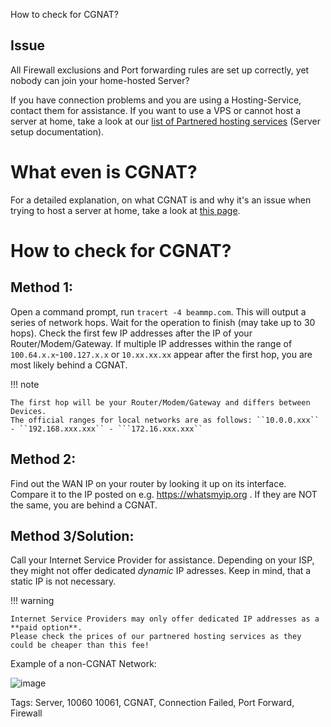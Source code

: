 How to check for CGNAT?
## Issue

All Firewall exclusions and Port forwarding rules are set up correctly, yet nobody can join your home-hosted Server?

If you have connection problems and you are using a Hosting-Service, contact them for assistance. If you want to use a VPS or cannot host a server at home, take a look at our
[list of Partnered hosting services](../../server/create-a-server/#partnered-hosting-services-paid) (Server setup documentation).

# What even is CGNAT?

For a detailed explanation, on what CGNAT is and why it's an issue when trying to host a server at home, take a look at [this page](https://en.wikipedia.org/wiki/Carrier-grade_NAT).

# How to check for CGNAT?

## Method 1:
Open a command prompt, run ``tracert -4 beammp.com``. This will output a series of network hops. Wait for the operation to finish (may take up to 30 hops). Check the first few IP addresses after the IP of your Router/Modem/Gateway.
If multiple IP addresses within the range of ``100.64.x.x``-``100.127.x.x`` or ``10.xx.xx.xx`` appear after the first hop, you are most likely behind a CGNAT.

!!! note

    The first hop will be your Router/Modem/Gateway and differs between Devices.
    The official ranges for local networks are as follows: ``10.0.0.xxx`` - ``192.168.xxx.xxx`` - ```172.16.xxx.xxx``

## Method 2:
Find out the WAN IP on your router by looking it up on its interface. Compare it to the IP posted on e.g. https://whatsmyip.org . If they are NOT the same, you are behind a CGNAT.

## Method 3/Solution:
Call your Internet Service Provider for assistance.
Depending on your ISP, they might not offer dedicated *dynamic* IP adresses. Keep in mind, that a static IP is not necessary.

!!! warning

    Internet Service Providers may only offer dedicated IP addresses as a **paid option**.
    Please check the prices of our partnered hosting services as they could be cheaper than this fee!

Example of a non-CGNAT Network:

![image](https://github.com/user-attachments/assets/fee21a50-cbb0-4322-9c26-d9f04f88ae37)

Tags: Server, 10060 10061, CGNAT, Connection Failed, Port Forward, Firewall
